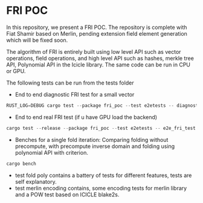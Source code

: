 # FRI POC

In this repository, we present a FRI POC. The repository is complete with Fiat Shamir based on Merlin, pending extension field element generation which will be fixed soon.

The algorithm of FRI is entirely built using low level API such as vector operations, field operations, and high level API such as hashes, merkle tree API, Polynomial API in the Icicle library. The same code can be run in CPU or GPU. 

The following tests can be run from the tests folder
* End to end diagnostic FRI test for a small vector
```rust
RUST_LOG=DEBUG cargo test --package fri_poc --test e2etests -- diagnostic_prover_test --exact --show-output
```
* End to end real FRI test (if u have GPU load the backend)
```rust
cargo test --release --package fri_poc --test e2etests -- e2e_fri_test --exact --show-output 
```
* Benches for a single fold iteration: Comparing folding without precompute, with precompute inverse domain and folding using polynomial API with criterion. 
```rust
cargo bench
```
* test fold poly contains a battery of tests for different features, tests are self explanatory. 
* test merlin encoding contains, some encoding tests for merlin library and a POW test based on ICICLE blake2s.